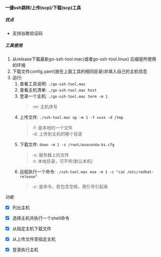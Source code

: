 

#### 一键ssh跳转/上传(scp)/下载(scp)工具

##### 优点
* 支持谷歌验证码

##### 工具使用  
1. 从release下载最新go-ssh-tool.mac(或者go-ssh-tool.linux) 后缀是所使用的环境
2. 下载文件config.yaml(放在上面工具的相同目录)并填入自己的主机信息
3. 运行: 
   1. 查看工具说明: `./go-ssh-tool.mac`  
   2. 查看主机清单: `./go-ssh-tool.mac host`  
   3. 登录一个主机: `./go-ssh-tool.mac term -m 1`   
        > -m: 主机序号  
   4. 上传文件: `./ssh-tool.mac up -m 1 -f xxxx -d /tmp`  
        > -f: 是本地的一个文件  
        > -d: 上传到主机的哪个目录  
   5. 下载文件:  `down -m 1 -s /root/anaconda-ks.cfg`  
        > -s: 服务器上的文件  
        > -t: 本地目录，可不传(默认本机)
   6. 远程执行一个命令: `./ssh-tool.mac exe -m 1 -c "cat /etc/redhat-release"`  
        > -c: 是命令，若包含空格，用引号引起来  

*功能*
 - [x] 列出主机
 - [x] 选择主机并执行一个shell命令
 - [x] 从指定主机下载文件
 - [x] 从上传文件至指定主机
 - [x] 登录执行主机

